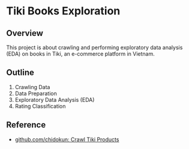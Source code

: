# Tiki Books Exploration

## Overview

This project is about crawling and performing exploratory data analysis (EDA) on books in Tiki, an e-commerce platform in Vietnam.


## Outline
1. Crawling Data
2. Data Preparation
3. Exploratory Data Analysis (EDA)
4. Rating Classification


## Reference
* [github.com/chidokun: Crawl Tiki Products](https://github.com/chidokun/crawl-tiki-products/tree/p1)
